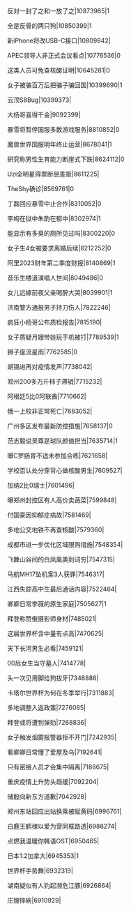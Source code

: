 反对一封了之和一放了之|10873965|1

全是反骨的两只狗|10850399|1

新iPhone将改USB-C接口|10809842|

APEC领导人非正式会议看点|10776536|0

这类人员可免查核酸证明|10645281|0

女子被骗百万后把骗子骗回国|10399690|1

云顶S8Bug|10399373|

大杨哥喜得千金|9092399|

暴雪将暂停国服多数游戏服务|8810852|0

魔兽世界国服明年终止运营|8678041|1

研究称男性生育能力断崖式下跌|8624112|0

Uzi全明星得票断层差距|8611225|

TheShy确诊|8569761|0

丁磊回应暴雪中止合作|8310052|0

李峋在狱中朱韵在郁中|8302974|1

能显示有多臭的厕所见过吗|8300220|0

女子生4女被要求离婚后续|8212252|0

阿里2023财年第二季度财报|8140869|1

音乐生楼道演唱人世间|8049486|0

女儿远嫁前夜父亲喝醉大哭|8039901|1

济南警方通报男子持刀伤人|7822246|

疯狂小杨哥公布质检报告|7815190|

女子质疑月嫂带娃玩手机被打|7789539|1

狮子座流星雨|7762585|0

胡锡进再对疫情发声|7738042|

郑州200多万斤柿子滞销|7715232|

阿根廷5比0阿联酋|7710662|

俄一上校非正常死亡|7683052|

广州多区发布最新防控措施|7658137|0

范志毅说吴尊是球队颜值担当|7635714|1

曝C罗肠胃不适未参加合练|7621658|

学校否认处分穿背心做核酸男生|7609527|

加纳2比0瑞士|7601496|

曝郑州封控区有人高价卖蔬菜|7599848|

付国豪因抑郁症病故|7581469|

多地公交地铁不再查核酸|7579360|

成都市进一步优化区域限购措施|7548354|

飞舞山谷间的白凤凰美到词穷|7547315|

马航MH17坠机案3人获罪|7546317|

江西失踪高中生最后通话内容|7522464|

卿卿日常李薇的原生家庭|7505627|1

拜登称赞俄摄影师身材|7485021|

这届世界杯含中量有点高|7470625|

天下长河男生必看|7459121|

00后女生当守墓人|7414778|

头一次见用脚给狗拔牙|7346886|

卡塔尔世界杯为何在冬季举行|7311883|

多地调整入返政策|7276085|

拜登或将遭到弹劾|7268836|

女子触发烟雾报警器拒不开门|7242935|

看卿卿日常懂了爱屋及乌|7192641|

只有密接人员才会集中隔离|7186675|

重庆疫情上升势头趋缓|7092204|

储殷向新东方道歉|7042928|

郑州东站回应出站换乘被赋黄码|6996761|

白鹿王鹤棣以爱为营同框路透|6986274|

点燃我温暖你韩语OST|6950465|

日本1:2加拿大|6945353|1

世界杯手势舞|6932319|

湖南疑似有人钓起濒危江豚|6926864|

庄嫂摔碗|6910929|

